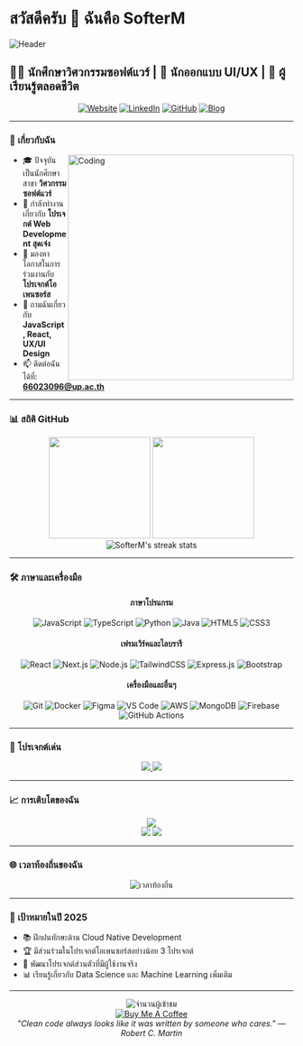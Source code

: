 # สวัสดีครับ 👋 ฉันคือ SofterM
<!-- Header Image -->
![Header](https://capsule-render.vercel.app/api?type=waving&color=gradient&customColorList=12&height=300&section=header&text=SofterM&fontSize=90&animation=fadeIn)

## 👨‍💻 นักศึกษาวิศวกรรมซอฟต์แวร์ | 🎨 นักออกแบบ UI/UX | 🌱 ผู้เรียนรู้ตลอดชีวิต

<div align="center">
  
[![Website](https://img.shields.io/badge/Website-FF7139?style=for-the-badge&logo=Firefox-Browser&logoColor=white)](https://your-website.com)
[![LinkedIn](https://img.shields.io/badge/LinkedIn-0077B5?style=for-the-badge&logo=linkedin&logoColor=white)](https://www.linkedin.com/in/softerm/)
[![GitHub](https://img.shields.io/badge/GitHub-100000?style=for-the-badge&logo=github&logoColor=white)](https://github.com/SofterM)
[![Blog](https://img.shields.io/badge/Blog-21759B?style=for-the-badge&logo=wordpress&logoColor=white)](https://your-blog.com)

</div>

---

### 🚀 เกี่ยวกับฉัน

<img align="right" alt="Coding" width="400" src="https://media.giphy.com/media/qgQUggAC3Pfv687qPC/giphy.gif">

- 🎓 ปัจจุบันเป็นนักศึกษาสาขา **วิศวกรรมซอฟต์แวร์**
- 🔭 กำลังทำงานเกี่ยวกับ **โปรเจกต์ Web Development สุดเจ๋ง**
- 👯 มองหาโอกาสในการร่วมงานกับ **โปรเจกต์โอเพนซอร์ส**
- 💬 ถามฉันเกี่ยวกับ **JavaScript, React, UX/UI Design**
- 📫 ติดต่อฉันได้ที่: **66023096@up.ac.th**

---

### 📊 สถิติ GitHub

<div align="center">
  <img height="180em" src="https://github-readme-stats.vercel.app/api?username=SofterM&show_icons=true&theme=tokyonight&include_all_commits=true&count_private=true"/>
  <img height="180em" src="https://github-readme-stats.vercel.app/api/top-langs/?username=SofterM&layout=compact&langs_count=8&theme=tokyonight"/>
</div>

<div align="center">
  <img src="https://github-readme-streak-stats.herokuapp.com/?user=SofterM&theme=tokyonight" alt="SofterM's streak stats"/>
</div>

---

### 🛠️ ภาษาและเครื่องมือ

<div align="center">
  
#### ภาษาโปรแกรม
![JavaScript](https://img.shields.io/badge/-JavaScript-F7DF1E?style=flat-square&logo=javascript&logoColor=black)
![TypeScript](https://img.shields.io/badge/-TypeScript-3178C6?style=flat-square&logo=typescript&logoColor=white)
![Python](https://img.shields.io/badge/-Python-3776AB?style=flat-square&logo=Python&logoColor=white)
![Java](https://img.shields.io/badge/-Java-007396?style=flat-square&logo=java&logoColor=white)
![HTML5](https://img.shields.io/badge/-HTML5-E34F26?style=flat-square&logo=html5&logoColor=white)
![CSS3](https://img.shields.io/badge/-CSS3-1572B6?style=flat-square&logo=css3&logoColor=white)

#### เฟรมเวิร์คและไลบรารี
![React](https://img.shields.io/badge/-React-61DAFB?style=flat-square&logo=react&logoColor=black)
![Next.js](https://img.shields.io/badge/-Next.js-000000?style=flat-square&logo=next.js&logoColor=white)
![Node.js](https://img.shields.io/badge/-Node.js-339933?style=flat-square&logo=Node.js&logoColor=white)
![TailwindCSS](https://img.shields.io/badge/-TailwindCSS-38B2AC?style=flat-square&logo=tailwind-css&logoColor=white)
![Express.js](https://img.shields.io/badge/-Express.js-000000?style=flat-square&logo=express&logoColor=white)
![Bootstrap](https://img.shields.io/badge/-Bootstrap-7952B3?style=flat-square&logo=bootstrap&logoColor=white)

#### เครื่องมือและอื่นๆ
![Git](https://img.shields.io/badge/-Git-F05032?style=flat-square&logo=git&logoColor=white)
![Docker](https://img.shields.io/badge/-Docker-2496ED?style=flat-square&logo=docker&logoColor=white)
![Figma](https://img.shields.io/badge/-Figma-F24E1E?style=flat-square&logo=figma&logoColor=white)
![VS Code](https://img.shields.io/badge/-VS%20Code-007ACC?style=flat-square&logo=visual-studio-code&logoColor=white)
![AWS](https://img.shields.io/badge/-AWS-232F3E?style=flat-square&logo=amazon-aws&logoColor=white)
![MongoDB](https://img.shields.io/badge/-MongoDB-47A248?style=flat-square&logo=mongodb&logoColor=white)
![Firebase](https://img.shields.io/badge/-Firebase-FFCA28?style=flat-square&logo=firebase&logoColor=black)
![GitHub Actions](https://img.shields.io/badge/-GitHub_Actions-2088FF?style=flat-square&logo=github-actions&logoColor=white)

</div>

---

### 📂 โปรเจกต์เด่น

<div align="center">
  <a href="https://github.com/SofterM/project-1">
    <img src="https://github-readme-stats.vercel.app/api/pin/?username=SofterM&repo=autocar&theme=tokyonight" />
  </a>
  <a href="https://github.com/SofterM/project-2">
    <img src="https://github-readme-stats.vercel.app/api/pin/?username=SofterM&repo=repair-report&theme=tokyonight" />
  </a>
</div>

---

### 📈 การเติบโตของฉัน

<!-- กราฟแบบ Productive Time -->
<div align="center">
  <img src="https://github-profile-summary-cards.vercel.app/api/cards/profile-details?username=SofterM&theme=tokyonight" />
</div>

<!-- การพัฒนาแทนที่ Snake animation ที่ใช้งานไม่ได้ -->
<div align="center">
  <img src="https://github-profile-summary-cards.vercel.app/api/cards/productive-time?username=SofterM&theme=tokyonight" />
  <img src="https://github-profile-summary-cards.vercel.app/api/cards/repos-per-language?username=SofterM&theme=tokyonight" />
</div>

---

### 🌐 เวลาท้องถิ่นของฉัน

<div align="center">
  <img src="https://readme-typing-svg.demolab.com?font=Fira+Code&pause=1000&center=true&vCenter=true&width=435&lines=เวลาท้องถิ่นของฉันในประเทศไทย+🕒" alt="เวลาท้องถิ่น" />
</div>

---

### 🎯 เป้าหมายในปี 2025

- 📚 ฝึกฝนทักษะด้าน Cloud Native Development
- 🏆 มีส่วนร่วมในโปรเจกต์โอเพนซอร์สอย่างน้อย 3 โปรเจกต์
- 🌱 พัฒนาโปรเจกต์ส่วนตัวที่มีผู้ใช้งานจริง
- 📊 เรียนรู้เกี่ยวกับ Data Science และ Machine Learning เพิ่มเติม

---

<div align="center">
  <img src="https://komarev.com/ghpvc/?username=SofterM&color=blueviolet&style=flat-square" alt="จำนวนผู้เข้าชม" />
</div>

<div align="center">
  <a href="https://www.buymeacoffee.com/SofterM">
    <img src="https://img.shields.io/badge/Buy%20Me%20a%20Coffee-ffdd00?style=for-the-badge&logo=buy-me-a-coffee&logoColor=black" alt="Buy Me A Coffee" />
  </a>
</div>

<!-- ส่วนท้ายเพิ่มคำคมเกี่ยวกับการเขียนโค้ด -->
<div align="center">
  <i>"Clean code always looks like it was written by someone who cares." — Robert C. Martin</i>
</div>
